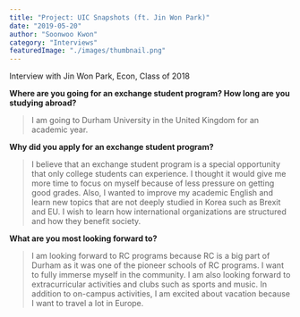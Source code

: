 ```yaml
---
title: "Project: UIC Snapshots (ft. Jin Won Park)"
date: "2019-05-20"
author: "Soonwoo Kwon"
category: "Interviews"
featuredImage: "./images/thumbnail.png"
---
```


Interview with Jin Won Park, Econ, Class of 2018

**Where are you going for an exchange student program? How long are you studying abroad?**

> I am going to Durham University in the United Kingdom for an academic year.

**Why did you apply for an exchange student program?**

> I believe that an exchange student program is a special opportunity that only college students can experience. I thought it would give me more time to focus on myself because of less pressure on getting good grades. Also, I wanted to improve my academic English and learn new topics that are not deeply studied in Korea such as Brexit and EU. I wish to learn how international organizations are structured and how they benefit society.

**What are you most looking forward to?**

> I am looking forward to RC programs because RC is a big part of Durham as it was one of the pioneer schools of RC programs. I want to fully immerse myself in the community. I am also looking forward to extracurricular activities and clubs such as sports and music. In addition to on-campus activities, I am excited about vacation because I want to travel a lot in Europe.
